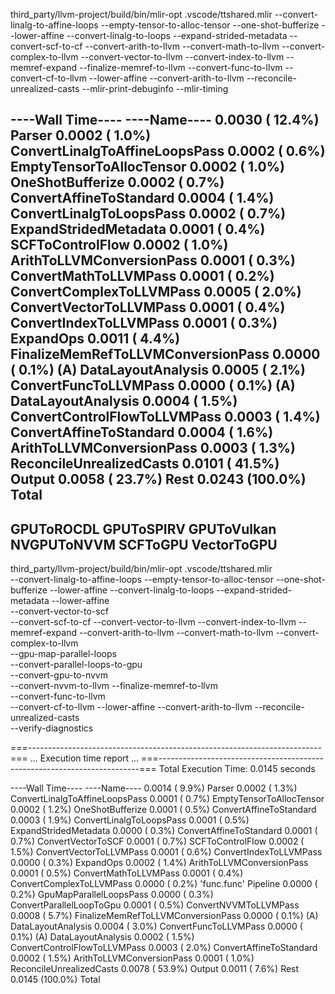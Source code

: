 third_party/llvm-project/build/bin/mlir-opt .vscode/ttshared.mlir  --convert-linalg-to-affine-loops --empty-tensor-to-alloc-tensor --one-shot-bufferize --lower-affine --convert-linalg-to-loops --expand-strided-metadata --convert-scf-to-cf --convert-arith-to-llvm --convert-math-to-llvm --convert-complex-to-llvm --convert-vector-to-llvm --convert-index-to-llvm --memref-expand --finalize-memref-to-llvm --convert-func-to-llvm --convert-cf-to-llvm --lower-affine --convert-arith-to-llvm --reconcile-unrealized-casts --mlir-print-debuginfo --mlir-timing


----Wall Time----  ----Name----
    0.0030 ( 12.4%)  Parser
    0.0002 (  1.0%)  ConvertLinalgToAffineLoopsPass
    0.0002 (  0.6%)  EmptyTensorToAllocTensor
    0.0002 (  1.0%)  OneShotBufferize
    0.0002 (  0.7%)  ConvertAffineToStandard
    0.0004 (  1.4%)  ConvertLinalgToLoopsPass
    0.0002 (  0.7%)  ExpandStridedMetadata
    0.0001 (  0.4%)  SCFToControlFlow
    0.0002 (  1.0%)  ArithToLLVMConversionPass
    0.0001 (  0.3%)  ConvertMathToLLVMPass
    0.0001 (  0.2%)  ConvertComplexToLLVMPass
    0.0005 (  2.0%)  ConvertVectorToLLVMPass
    0.0001 (  0.4%)  ConvertIndexToLLVMPass
    0.0001 (  0.3%)  ExpandOps
    0.0011 (  4.4%)  FinalizeMemRefToLLVMConversionPass
    0.0000 (  0.1%)    (A) DataLayoutAnalysis
    0.0005 (  2.1%)  ConvertFuncToLLVMPass
    0.0000 (  0.1%)    (A) DataLayoutAnalysis
    0.0004 (  1.5%)  ConvertControlFlowToLLVMPass
    0.0003 (  1.4%)  ConvertAffineToStandard
    0.0004 (  1.6%)  ArithToLLVMConversionPass
    0.0003 (  1.3%)  ReconcileUnrealizedCasts
    0.0101 ( 41.5%)  Output
    0.0058 ( 23.7%)  Rest
    0.0243 (100.0%)  Total
-----------------------------------------------------------------------------------------------


GPUToROCDL
GPUToSPIRV
GPUToVulkan
NVGPUToNVVM
SCFToGPU
VectorToGPU
-------


third_party/llvm-project/build/bin/mlir-opt   .vscode/ttshared.mlir \
 --convert-linalg-to-affine-loops --empty-tensor-to-alloc-tensor --one-shot-bufferize --lower-affine --convert-linalg-to-loops --expand-strided-metadata --lower-affine \
  --convert-vector-to-scf \
  --convert-scf-to-cf   --convert-vector-to-llvm --convert-index-to-llvm --memref-expand --convert-arith-to-llvm --convert-math-to-llvm --convert-complex-to-llvm\
  --gpu-map-parallel-loops \
  --convert-parallel-loops-to-gpu \
  --convert-gpu-to-nvvm \
  --convert-nvvm-to-llvm  --finalize-memref-to-llvm \
  --convert-func-to-llvm \
  --convert-cf-to-llvm --lower-affine --convert-arith-to-llvm --reconcile-unrealized-casts \
  --verify-diagnostics

===-------------------------------------------------------------------------===
                         ... Execution time report ...
===-------------------------------------------------------------------------===
  Total Execution Time: 0.0145 seconds

  ----Wall Time----  ----Name----
    0.0014 (  9.9%)  Parser
    0.0002 (  1.3%)  ConvertLinalgToAffineLoopsPass
    0.0001 (  0.7%)  EmptyTensorToAllocTensor
    0.0002 (  1.2%)  OneShotBufferize
    0.0001 (  0.5%)  ConvertAffineToStandard
    0.0003 (  1.9%)  ConvertLinalgToLoopsPass
    0.0001 (  0.5%)  ExpandStridedMetadata
    0.0000 (  0.3%)  ConvertAffineToStandard
    0.0001 (  0.7%)  ConvertVectorToSCF
    0.0001 (  0.7%)  SCFToControlFlow
    0.0002 (  1.5%)  ConvertVectorToLLVMPass
    0.0001 (  0.6%)  ConvertIndexToLLVMPass
    0.0000 (  0.3%)  ExpandOps
    0.0002 (  1.4%)  ArithToLLVMConversionPass
    0.0001 (  0.5%)  ConvertMathToLLVMPass
    0.0001 (  0.4%)  ConvertComplexToLLVMPass
    0.0000 (  0.2%)  'func.func' Pipeline
    0.0000 (  0.2%)    GpuMapParallelLoopsPass
    0.0000 (  0.3%)  ConvertParallelLoopToGpu
    0.0001 (  0.5%)  ConvertNVVMToLLVMPass
    0.0008 (  5.7%)  FinalizeMemRefToLLVMConversionPass
    0.0000 (  0.1%)    (A) DataLayoutAnalysis
    0.0004 (  3.0%)  ConvertFuncToLLVMPass
    0.0000 (  0.1%)    (A) DataLayoutAnalysis
    0.0002 (  1.5%)  ConvertControlFlowToLLVMPass
    0.0003 (  2.0%)  ConvertAffineToStandard
    0.0002 (  1.5%)  ArithToLLVMConversionPass
    0.0001 (  1.0%)  ReconcileUnrealizedCasts
    0.0078 ( 53.9%)  Output
    0.0011 (  7.6%)  Rest
    0.0145 (100.0%)  Total